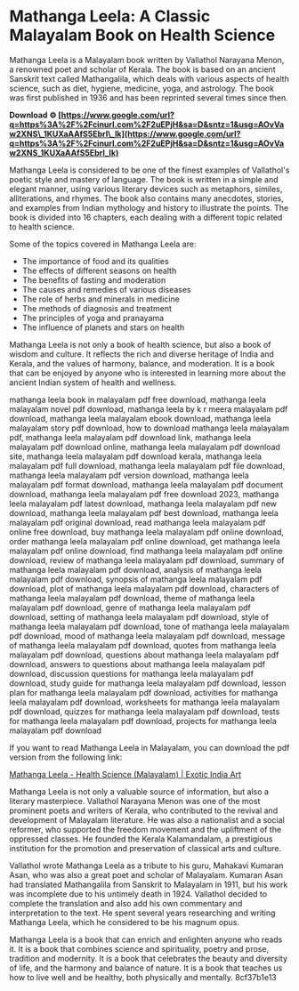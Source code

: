 # Mathanga Leela: A Classic Malayalam Book on Health Science
 
Mathanga Leela is a Malayalam book written by Vallathol Narayana Menon, a renowned poet and scholar of Kerala. The book is based on an ancient Sanskrit text called Mathangalila, which deals with various aspects of health science, such as diet, hygiene, medicine, yoga, and astrology. The book was first published in 1936 and has been reprinted several times since then.
 
**Download ⚙ [https://www.google.com/url?q=https%3A%2F%2Fcinurl.com%2F2uEPjH&sa=D&sntz=1&usg=AOvVaw2XNS\_1KUXaAAfS5EbrI\_Ik](https://www.google.com/url?q=https%3A%2F%2Fcinurl.com%2F2uEPjH&sa=D&sntz=1&usg=AOvVaw2XNS_1KUXaAAfS5EbrI_Ik)**


 
Mathanga Leela is considered to be one of the finest examples of Vallathol's poetic style and mastery of language. The book is written in a simple and elegant manner, using various literary devices such as metaphors, similes, alliterations, and rhymes. The book also contains many anecdotes, stories, and examples from Indian mythology and history to illustrate the points. The book is divided into 16 chapters, each dealing with a different topic related to health science.
 
Some of the topics covered in Mathanga Leela are:
 
- The importance of food and its qualities
- The effects of different seasons on health
- The benefits of fasting and moderation
- The causes and remedies of various diseases
- The role of herbs and minerals in medicine
- The methods of diagnosis and treatment
- The principles of yoga and pranayama
- The influence of planets and stars on health

Mathanga Leela is not only a book of health science, but also a book of wisdom and culture. It reflects the rich and diverse heritage of India and Kerala, and the values of harmony, balance, and moderation. It is a book that can be enjoyed by anyone who is interested in learning more about the ancient Indian system of health and wellness.
 
mathanga leela book in malayalam pdf free download,  mathanga leela malayalam novel pdf download,  mathanga leela by k r meera malayalam pdf download,  mathanga leela malayalam ebook download,  mathanga leela malayalam story pdf download,  how to download mathanga leela malayalam pdf,  mathanga leela malayalam pdf download link,  mathanga leela malayalam pdf download online,  mathanga leela malayalam pdf download site,  mathanga leela malayalam pdf download kerala,  mathanga leela malayalam pdf full download,  mathanga leela malayalam pdf file download,  mathanga leela malayalam pdf version download,  mathanga leela malayalam pdf format download,  mathanga leela malayalam pdf document download,  mathanga leela malayalam pdf free download 2023,  mathanga leela malayalam pdf latest download,  mathanga leela malayalam pdf new download,  mathanga leela malayalam pdf best download,  mathanga leela malayalam pdf original download,  read mathanga leela malayalam pdf online free download,  buy mathanga leela malayalam pdf online download,  order mathanga leela malayalam pdf online download,  get mathanga leela malayalam pdf online download,  find mathanga leela malayalam pdf online download,  review of mathanga leela malayalam pdf download,  summary of mathanga leela malayalam pdf download,  analysis of mathanga leela malayalam pdf download,  synopsis of mathanga leela malayalam pdf download,  plot of mathanga leela malayalam pdf download,  characters of mathanga leela malayalam pdf download,  theme of mathanga leela malayalam pdf download,  genre of mathanga leela malayalam pdf download,  setting of mathanga leela malayalam pdf download,  style of mathanga leela malayalam pdf download,  tone of mathanga leela malayalam pdf download,  mood of mathanga leela malayalam pdf download,  message of mathanga leela malayalam pdf download,  quotes from mathanga leela malayalam pdf download,  questions about mathanga leela malayalam pdf download,  answers to questions about mathanga leela malayalam pdf download,  discussion questions for mathanga leela malayalam pdf download,  study guide for mathanga leela malayalam pdf download,  lesson plan for mathanga leela malayalam pdf download,  activities for mathanga leela malayalam pdf download,  worksheets for mathanga leela malayalam pdf download,  quizzes for mathanga leela malayalam pdf download,  tests for mathanga leela malayalam pdf download,  projects for mathanga leela malayalam pdf download
 
If you want to read Mathanga Leela in Malayalam, you can download the pdf version from the following link:
 
[Mathanga Leela - Health Science (Malayalam) | Exotic India Art](https://www.exoticindiaart.com/book/details/mathanga-leela-health-science-malayalam-nzr404/)
  
Mathanga Leela is not only a valuable source of information, but also a literary masterpiece. Vallathol Narayana Menon was one of the most prominent poets and writers of Kerala, who contributed to the revival and development of Malayalam literature. He was also a nationalist and a social reformer, who supported the freedom movement and the upliftment of the oppressed classes. He founded the Kerala Kalamandalam, a prestigious institution for the promotion and preservation of classical arts and culture.
 
Vallathol wrote Mathanga Leela as a tribute to his guru, Mahakavi Kumaran Asan, who was also a great poet and scholar of Malayalam. Kumaran Asan had translated Mathangalila from Sanskrit to Malayalam in 1911, but his work was incomplete due to his untimely death in 1924. Vallathol decided to complete the translation and also add his own commentary and interpretation to the text. He spent several years researching and writing Mathanga Leela, which he considered to be his magnum opus.
 
Mathanga Leela is a book that can enrich and enlighten anyone who reads it. It is a book that combines science and spirituality, poetry and prose, tradition and modernity. It is a book that celebrates the beauty and diversity of life, and the harmony and balance of nature. It is a book that teaches us how to live well and be healthy, both physically and mentally.
 8cf37b1e13
 

